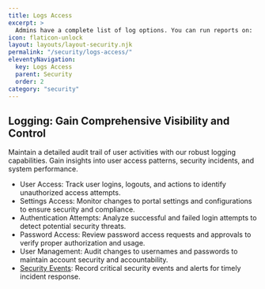 ```yaml
---
title: Logs Access
excerpt: >
  Admins have a complete list of log options. You can run reports on:
icon: flaticon-unlock
layout: layouts/layout-security.njk
permalink: "/security/logs-access/"
eleventyNavigation:
  key: Logs Access
  parent: Security
  order: 2
category: "security"
---
```


## Logging: Gain Comprehensive Visibility and Control

Maintain a detailed audit trail of user activities with our robust logging capabilities. Gain insights into user access patterns, security incidents, and system performance.

- User Access: Track user logins, logouts, and actions to identify unauthorized access attempts.
- Settings Access: Monitor changes to portal settings and configurations to ensure security and compliance.
- Authentication Attempts: Analyze successful and failed login attempts to detect potential security threats.
- Password Access: Review password access requests and approvals to verify proper authorization and usage.
- User Management: Audit changes to usernames and passwords to maintain account security and accountability.
- <a href="http://kb.siportal.com/portal3/kb/#article/?rID=KB&KBID=7262&Method=View&Permalink=3F28241D477A7F5E455B535C627F7057484552566271702E3F43DAE0AED20B0FB94185993FAB241EEE1397E13088866B90321AADB8CBF51A053618E08D38D4106368BA" class="read-more">Security Events</a>: Record critical security events and alerts for timely incident response.